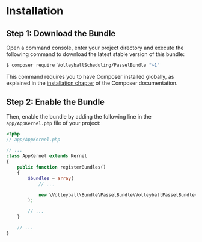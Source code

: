 Installation
============

Step 1: Download the Bundle
---------------------------

Open a command console, enter your project directory and execute the
following command to download the latest stable version of this bundle:

```bash
$ composer require VolleyballScheduling/PasselBundle "~1"
```

This command requires you to have Composer installed globally, as explained
in the [installation chapter](https://getcomposer.org/doc/00-intro.md)
of the Composer documentation.

Step 2: Enable the Bundle
-------------------------

Then, enable the bundle by adding the following line in the `app/AppKernel.php`
file of your project:

```php
<?php
// app/AppKernel.php

// ...
class AppKernel extends Kernel
{
    public function registerBundles()
    {
        $bundles = array(
            // ...

            new \Volleyball\Bundle\PasselBundle\VolleyballPasselBundle(),
        );

        // ...
    }

    // ...
}
```